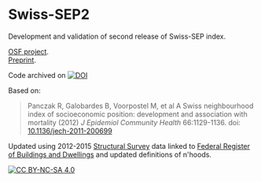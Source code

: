 # Swiss-SEP2

Development and validation of second release of Swiss-SEP index.  

[OSF project](https://osf.io/r8hz7/).  
[Preprint](https://doi.org/10.31219/osf.io/py9tz).  

Code archived on [![DOI](https://zenodo.org/badge/293476145.svg)](https://zenodo.org/badge/latestdoi/293476145)  

Based on:

> Panczak R, Galobardes B, Voorpostel M, et al A Swiss neighbourhood index of socioeconomic position: development and association with mortality (2012) *J Epidemiol Community Health* 66:1129-1136. doi: [10.1136/jech-2011-200699](http://dx.doi.org/10.1136/jech-2011-200699)

Updated using 2012-2015 [Structural Survey](https://www.bfs.admin.ch/bfs/en/home/statistics/population/surveys/se.html) data linked to [Federal Register of Buildings and Dwellings](https://www.bfs.admin.ch/bfs/en/home/registers/federal-register-buildings-dwellings.html) and updated definitions of n'hoods. 

[![CC BY-NC-SA 4.0][cc-by-nc-sa-image]][cc-by-nc-sa]

[cc-by-nc-sa]: http://creativecommons.org/licenses/by-nc-sa/4.0/
[cc-by-nc-sa-image]: https://licensebuttons.net/l/by-nc-sa/4.0/88x31.png
